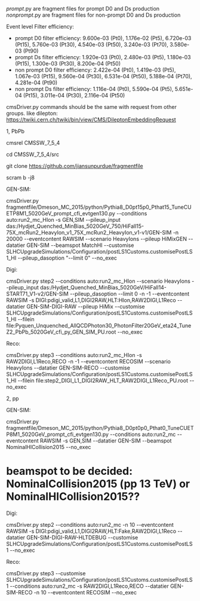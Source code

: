 *_prompt_*.py are fragment files for prompt D0 and Ds production
*_nonprompt_*.py are fragment files for non-prompt D0 and Ds production

Event level Filter efficiency:
- prompt D0 filter efficiency: 9.600e-03 (Pt0), 1.176e-02 (Pt5), 6.720e-03 (Pt15), 5.760e-03 (Pt30), 4.540e-03 (Pt50), 3.240e-03 (Pt70), 3.580e-03 (Pt90)
- prompt Ds filter efficiency: 1.920e-03 (Pt0), 2.480e-03 (Pt5), 1.180e-03 (Pt15), 1.300e-03 (Pt30), 8.200e-04 (Pt50)
- non prompt D0 filter efficiency: 2.422e-04 (Pt0), 1.419e-03 (Pt5), 1.067e-03 (Pt15), 9.560e-04 (Pt30), 6.531e-04 (Pt50), 5.188e-04 (Pt70), 4.281e-04 (Pt90)
- non prompt Ds filter efficiency: 1.116e-04 (Pt0), 5.590e-04 (Pt5), 5.651e-04 (Pt15), 3.011e-04 (Pt30), 2.116e-04 (Pt50)


cmsDriver.py commands should be the same with request from other groups. like dilepton: https://twiki.cern.ch/twiki/bin/view/CMS/DileptonEmbeddingRequest

1, PbPb

cmsrel CMSSW_7_5_4

cd CMSSW_7_5_4/src

git clone https://github.com/jiansunpurdue/fragmentfile

scram b -j8


GEN-SIM:

cmsDriver.py fragmentfile/Dmeson_MC_2015/python/Pythia8_D0pt15p0_Pthat15_TuneCUETP8M1_5020GeV_prompt_cfi_evtgen130.py --conditions auto:run2_mc_HIon -s GEN,SIM --pileup_input das:/Hydjet_Quenched_MinBias_5020GeV_750/HiFall15-75X_mcRun2_HeavyIon_v1_75X_mcRun2_HeavyIon_v1-v1/GEN-SIM -n 20000 --eventcontent RAWSIM --scenario HeavyIons --pileup HiMixGEN --datatier GEN-SIM --beamspot MatchHI --customise SLHCUpgradeSimulations/Configuration/postLS1Customs.customisePostLS1_HI --pileup_dasoption "--limit 0" --no_exec

Digi:

cmsDriver.py step2 --conditions auto:run2_mc_HIon --scenario HeavyIons --pileup_input das:/Hydjet_Quenched_MinBias_5020GeV/HiFall14-START71_V1-v2/GEN-SIM --pileup_dasoption --limit 0 -n -1 --eventcontent RAWSIM -s DIGI:pdigi_valid,L1,DIGI2RAW,HLT:HIon,RAW2DIGI,L1Reco --datatier GEN-SIM-DIGI-RAW --pileup HiMix --customise SLHCUpgradeSimulations/Configuration/postLS1Customs.customisePostLS1_HI --filein file:Pyquen_Unquenched_AllQCDPhoton30_PhotonFilter20GeV_eta24_TuneZ2_PbPb_5020GeV_cfi_py_GEN_SIM_PU.root --no_exec

Reco:

cmsDriver.py step3 --conditions auto:run2_mc_HIon -s RAW2DIGI,L1Reco,RECO -n -1 --eventcontent RECOSIM --scenario HeavyIons --datatier GEN-SIM-RECO --customise SLHCUpgradeSimulations/Configuration/postLS1Customs.customisePostLS1_HI --filein file:step2_DIGI_L1_DIGI2RAW_HLT_RAW2DIGI_L1Reco_PU.root --no_exec


2, pp

GEN-SIM:

cmsDriver.py fragmentfile/Dmeson_MC_2015/python/Pythia8_D0pt0p0_Pthat0_TuneCUETP8M1_5020GeV_prompt_cfi_evtgen130.py --conditions auto:run2_mc --eventcontent RAWSIM -s GEN,SIM --datatier GEN-SIM --beamspot NominalHICollision2015 --no_exec

# beamspot to be decided: NominalCollision2015 (pp 13 TeV) or NominalHICollision2015??

Digi:

cmsDriver.py step2 --conditions auto:run2_mc -n 10 --eventcontent RAWSIM -s DIGI:pdigi_valid,L1,DIGI2RAW,HLT:Fake,RAW2DIGI,L1Reco --datatier GEN-SIM-DIGI-RAW-HLTDEBUG --customise SLHCUpgradeSimulations/Configuration/postLS1Customs.customisePostLS1 --no_exec

Reco:

cmsDriver.py step3 --customise SLHCUpgradeSimulations/Configuration/postLS1Customs.customisePostLS1 --conditions auto:run2_mc -s RAW2DIGI,L1Reco,RECO --datatier GEN-SIM-RECO -n 10 --eventcontent RECOSIM --no_exec

